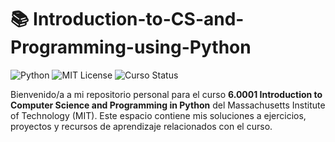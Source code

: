 # 📚 Introduction-to-CS-and-Programming-using-Python

![Python](https://img.shields.io/badge/Python-3.10%2B-blue)
![MIT License](https://img.shields.io/badge/License-MIT-green)
![Curso Status](https://img.shields.io/badge/Status-In_Progress-yellow)

Bienvenido/a a mi repositorio personal para el curso **6.0001 Introduction to Computer Science and Programming in Python** del Massachusetts Institute of Technology (MIT). Este espacio contiene mis soluciones a ejercicios, proyectos y recursos de aprendizaje relacionados con el curso.
